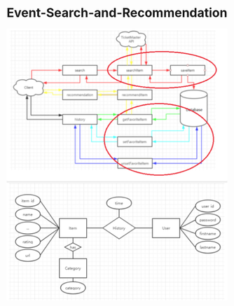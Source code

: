# Event-Search-and-Recommendation
![Alt text](https://github.com/EffyF/Event-Search-and-Recommendation/blob/master/src/Screen%20Shot%202018-09-24%20at%201.38.48%20PM.png)
![Alt text](https://github.com/EffyF/Event-Search-and-Recommendation/blob/master/src/Screen%20Shot%202018-09-24%20at%201.38.58%20PM.png)
